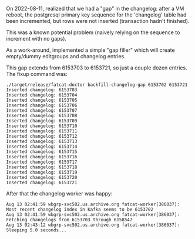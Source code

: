 
On 2022-08-11, realized that we had a "gap" in the changelog: after a VM
reboot, the postgresql primary key sequence for the 'changelog' table had been
incremented, but rows were not inserted (transaction hadn't finished).

This was a known potential problem (naively relying on the sequence to
increment with no gaps).

As a work-around, implemented a simple "gap filler" which will create
empty/dummy editgroups and changelog entries.

This gap extends from 6153703 to 6153721, so just a couple dozen entries. The
fixup command was:

    ./target/release/fatcat-doctor backfill-changelog-gap 6153702 6153721
    Inserted changelog: 6153703
    Inserted changelog: 6153704
    Inserted changelog: 6153705
    Inserted changelog: 6153706
    Inserted changelog: 6153707
    Inserted changelog: 6153708
    Inserted changelog: 6153709
    Inserted changelog: 6153710
    Inserted changelog: 6153711
    Inserted changelog: 6153712
    Inserted changelog: 6153713
    Inserted changelog: 6153714
    Inserted changelog: 6153715
    Inserted changelog: 6153716
    Inserted changelog: 6153717
    Inserted changelog: 6153718
    Inserted changelog: 6153719
    Inserted changelog: 6153720
    Inserted changelog: 6153721

After that the changelog worker was happy:

    Aug 13 02:41:59 wbgrp-svc502.us.archive.org fatcat-worker[386037]: Most recent changelog index in Kafka seems to be 6153702
    Aug 13 02:41:59 wbgrp-svc502.us.archive.org fatcat-worker[386037]: Fetching changelogs from 6153703 through 6158547
    Aug 13 02:43:12 wbgrp-svc502.us.archive.org fatcat-worker[386037]: Sleeping 5.0 seconds...

